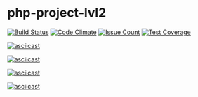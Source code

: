 # php-project-lvl2

[![Build Status](https://travis-ci.com/lev0607/php-project-lvl2.svg?branch=master)](https://travis-ci.com/lev0607/php-project-lvl2)
[![Code Climate](https://codeclimate.com/github/lev0607/php-project-lvl2/badges/gpa.svg)](https://codeclimate.com/github/lev0607/php-project-lvl2)
[![Issue Count](https://codeclimate.com/github/lev0607/php-project-lvl2/badges/issue_count.svg)](https://codeclimate.com/github/lev0607/php-project-lvl2)
[![Test Coverage](https://codeclimate.com/github/lev0607/php-project-lvl2/badges/coverage.svg)](https://codeclimate.com/github/lev0607/php-project-lvl2/coverage)

[![asciicast](https://asciinema.org/a/o3UAAuQz6EPNn68DSo6mLe3y9.svg)](https://asciinema.org/a/o3UAAuQz6EPNn68DSo6mLe3y9)

[![asciicast](https://asciinema.org/a/rjTU7pZel9smwPPxBTtRUApgb.svg)](https://asciinema.org/a/rjTU7pZel9smwPPxBTtRUApgb)

[![asciicast](https://asciinema.org/a/933IUFhBpxqvkg3uQaAWpUTsA.svg)](https://asciinema.org/a/933IUFhBpxqvkg3uQaAWpUTsA)

[![asciicast](https://asciinema.org/a/2WKDW1ENvTbLxIKySRONSv7q2.svg)](https://asciinema.org/a/2WKDW1ENvTbLxIKySRONSv7q2)